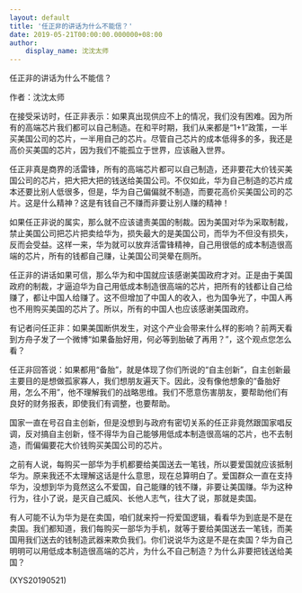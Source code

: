 ```yaml
---
layout: default
title: '任正非的讲话为什么不能信？'
date: 2019-05-21T00:00:00.000000+08:00
author:
    display_name: 沈沈太师
---
```


任正非的讲话为什么不能信？

作者：沈沈太师

在接受采访时，任正非表示：如果真出现供应不上的情况，我们没有困难。因为所有的高端芯片我们都可以自己制造。在和平时期，我们从来都是“1+1”政策，一半买美国公司的芯片，一半用自己的芯片。尽管自己芯片的成本低得多的多，我还是高价买美国的芯片，因为我们不能孤立于世界，应该融入世界。

任正非真是商界的活雷锋，所有的高端芯片都可以自己制造，还非要花大价钱买美国公司的芯片，把大把大把的钱送给美国公司。不仅如此，华为自己制造的芯片成本还要比别人低很多，但是，华为自己偏偏就不制造，而要花高价买美国公司的芯片。这是什么精神？这是有钱自己不赚而非要让别人赚的精神！

如果任正非说的属实，那么就不应该谴责美国的制裁。因为美国对华为采取制裁，禁止美国公司把芯片把卖给华为，损失最大的是美国公司，而华为不但没有损失，反而会受益。这样一来，华为就可以放弃活雷锋精神，自己用很低的成本制造很高端的芯片，所有的钱都自己赚，让美国公司哭晕在厕所。

任正非的讲话如果可信，那么华为和中国就应该感谢美国政府才对。正是由于美国政府的制裁，才逼迫华为自己用低成本制造很高端的芯片，把所有的钱都让自己给赚了，都让中国人给赚了。这不但增加了中国人的收入，也为国争光了，中国人再也不用购买美国的芯片了。所以，所有的中国人也应该感谢美国政府。

有记者问任正非：如果美国断供发生，对这个产业会带来什么样的影响？前两天看到方舟子发了一个微博“如果备胎好用，何必等到胎破了再用？”，这个观点您怎么看？

任正非回答说：如果都用“备胎”，就是体现了你们所说的“自主创新”，自主创新最主要目的是想做孤家寡人，我们想朋友遍天下。因此，没有像他想象的“备胎好用，怎么不用”，他不理解我们的战略思维。我们不愿意伤害朋友，要帮助他们有良好的财务报表，即使我们有调整，也要帮助。

国家一直在号召自主创新，但是没想到与政府有密切关系的任正非竟然跟国家唱反调，反对搞自主创新，怪不得华为自己能够用低成本制造很高端的芯片，也不去制造，而偏偏要花大价钱购买美国公司的芯片。

之前有人说，每购买一部华为手机都要给美国送去一笔钱，所以要爱国就应该抵制华为。原来我还不太理解这话是什么意思，现在总算明白了。爱国群众一直在支持华为，没想到华为竟然这么不爱国，自己能赚的钱不赚，非要让美国赚。华为这种行为，往小了说，是灭自己威风、长他人志气，往大了说，那就是卖国。

有人可能不认为华为是在卖国，咱们就来捋一捋爱国逻辑，看看华为到底是不是在卖国。我们都知道，我们每购买一部华为手机，就等于要给美国送去一笔钱，而美国用我们送去的钱制造武器来欺负我们。你们说说华为这是不是在卖国？华为自己明明可以用低成本制造很高端的芯片，为什么不自己制造？为什么非要把钱送给美国？

(XYS20190521)

